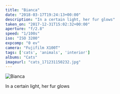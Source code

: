 ```yaml
---
title: "Bianca"
date: "2018-03-17T19:24:13+00:00"
description: "In a certain light, her fur glows"
taken_on: "2017-12-31T15:02:32+00:00"
aperture: "f/2.8"
speed: "1/100s"
iso: "ISO 3200"
expcomp: "0 ev"
camera: "Fujifilm X100T"
tags: ['cats', 'animals', 'interior']
albums: "Cats"
imageurl: "cats_171231150232.jpg"
---
```


![Bianca](https://wingsopenwide-images.s3.amazonaws.com/s/cats_171231150232.jpg)

In a certain light, her fur glows